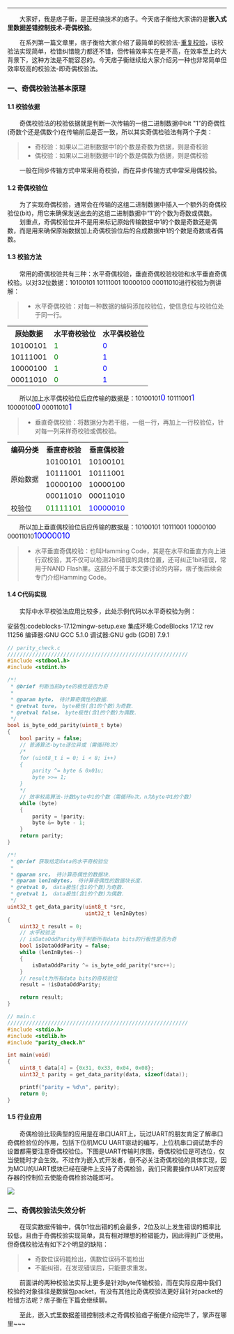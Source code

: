 ----
　　大家好，我是痞子衡，是正经搞技术的痞子。今天痞子衡给大家讲的是**嵌入式里数据差错控制技术-奇偶校验**。  

　　在系列第一篇文章里，痞子衡给大家介绍了最简单的校验法-[重复校验](http://www.cnblogs.com/henjay724/p/8457391.html)，该校验法实现简单，检错纠错能力都还不错，但传输效率实在是不高，在效率至上的大背景下，这种方法是不能容忍的。今天痞子衡继续给大家介绍另一种也非常简单但效率较高的校验法-即奇偶校验法。  

### 一、奇偶校验法基本原理

#### 1.1 校验依据
　　奇偶校验法的校验依据就是判断一次传输的一组二进制数据中bit "1"的奇偶性(奇数个还是偶数个)在传输前后是否一致，所以其实奇偶检验法有两个子类：  
> * 奇校验：如果以二进制数据中1的个数是奇数为依据，则是奇校验
> * 偶校验：如果以二进制数据中1的个数是偶数为依据，则是偶校验

　　一般在同步传输方式中常采用奇校验，而在异步传输方式中常采用偶校验。

#### 1.2 奇偶校验位
　　为了实现奇偶校验，通常会在传输的这组二进制数据中插入一个额外的奇偶校验位(bit)，用它来确保发送出去的这组二进制数据中“1”的个数为奇数或偶数。  
　　划重点，奇偶校验位并不是用来标记原始传输数据中1的个数是奇数还是偶数，而是用来确保原始数据加上奇偶校验位后的合成数据中1的个数是奇数或者偶数。  

#### 1.3 校验方法
　　常用的奇偶校验共有三种：水平奇偶校验，垂直奇偶校验校验和水平垂直奇偶校验。以对32位数据：10100101 10111001 10000100 00011010进行校验为例讲解：  
> * 水平奇偶校验：对每一种数据的编码添加校验位，使信息位与校验位处于同一行。

<table><tbody>
    <tr>
        <th>原始数据</th>
        <th>水平奇校验位</th>
        <th>水平偶校验位</th>
    </tr>
    <tr>
        <td>10100101</td>
        <td><font color="Green">1</font></td>
        <td><font color="Blue">0</font></td>
    </tr>
    <tr>
        <td>10111001</td>
        <td><font color="Green">0</font></td>
        <td><font color="Blue">1</font></td>
    </tr>
    <tr>
        <td>10000100</td>
        <td><font color="Green">1</font></td>
        <td><font color="Blue">0</font></td>
    </tr>
    <tr>
        <td>00011010</td>
        <td><font color="Green">0</font></td>
        <td><font color="Blue">1</font></td>
    </tr>
</table>

　　所以加上水平偶校验位后应传输的数据是：10100101<font color="Blue" size=4>0</font> 10111001<font color="Blue" size=4>1</font> 10000100<font color="Blue" size=4>0</font> 00011010<font color="Blue" size=4>1</font>  

> * 垂直奇偶校验：将数据分为若干组，一组一行，再加上一行校验位，针对每一列采样奇校验或偶校验。

<table><tbody>
    <tr>
        <th>编码分类</th>
        <th>垂直奇校验</th>
        <th>垂直偶校验</th>
    </tr>
    <tr>
        <td rowspan="4">原始数据</td>
        <td>10100101</td>
        <td>10100101</td>
    </tr>
    <tr>
        <td>10111001</td>
        <td>10111001</td>
    </tr>
    <tr>
        <td>10000100</td>
        <td>10000100</td>
    </tr>
    <tr>
        <td>00011010</td>
        <td>00011010</td>
    </tr>
    <tr>
        <td>校验位</td>
        <td><font color="Green">01111101</font></td>
        <td><font color="Blue">10000010</font></td>
    </tr>
</table>

　　所以加上垂直偶校验位后应传输的数据是：10100101 10111001 10000100 00011010<font color="Blue" size=4>10000010</font>  

> * 水平垂直奇偶校验：也叫Hamming Code，其是在水平和垂直方向上进行双校验，其不仅可以检测2bit错误的具体位置，还可纠正1bit错误，常用于NAND Flash里。这部分不属于本文要讨论的内容，痞子衡后续会专门介绍Hamming Code。

#### 1.4 C代码实现
　　实际中水平校验法应用比较多，此处示例代码以水平奇校验为例：  

安装包:codeblocks-17.12mingw-setup.exe
集成环境:CodeBlocks 17.12 rev 11256
编译器:GNU GCC 5.1.0
调试器:GNU gdb (GDB) 7.9.1

```C
// parity_check.c
//////////////////////////////////////////////////////////
#include <stdbool.h>
#include <stdint.h>

/*!
 * @brief 判断当前byte的极性是否为奇
 *
 * @param byte， 待计算奇偶性的数据.
 * @retval ture， byte极性(含1的个数)为奇数.
 * @retval false， byte极性(含1的个数)为偶数.
 */
bool is_byte_odd_parity(uint8_t byte)
{
    bool parity = false;
    // 普通算法-byte逐位异或（需循环8次）
    /*
    for (uint8_t i = 0; i < 8; i++)
    {
        parity ^= byte & 0x01u;
        byte >>= 1;
    }
    */
    // 效率较高算法-计数byte中1的个数（需循环n次，n为byte中1的个数）
    while (byte)
    {
        parity = !parity;
        byte &= byte - 1;
    }
    return parity;
}

/*!
 * @brief 获取给定data的水平奇校验位
 *
 * @param src， 待计算奇偶性的数据块.
 * @param lenInBytes， 待计算奇偶性的数据块长度.
 * @retval 0， data极性(含1的个数)为奇数.
 * @retval 1， data极性(含1的个数)为偶数.
 */
uint32_t get_data_parity(uint8_t *src,
                         uint32_t lenInBytes)
{
    uint32_t result = 0;
    // 水平校验法
    // isDataOddParity用于判断所有data bits的行极性是否为奇
    bool isDataOddParity = false;
    while (lenInBytes--)
    {
        isDataOddParity ^= is_byte_odd_parity(*src++);
    }
    // result为所有data bits的奇校验位
    result = !isDataOddParity;

    return result;
}

// main.c
//////////////////////////////////////////////////////////
#include <stdio.h>
#include <stdlib.h>
#include "parity_check.h"

int main(void)
{
    uint8_t data[4] = {0x31, 0x33, 0x04, 0x08};
    uint32_t parity = get_data_parity(data, sizeof(data));

    printf("parity = %d\n", parity);
    return 0;
}
```

#### 1.5 行业应用
　　奇偶检验比较典型的应用是在串口UART上，玩过UART的朋友肯定了解串口奇偶检验位的作用，包括下位机MCU UART驱动的编写，上位机串口调试助手的设置都需要注意奇偶校验位。下图是UART传输时序图，奇偶校验位是可选位，仅当使能时才会生效。不过作为嵌入式开发者，倒不必关注奇偶校验的具体实现，因为MCU的UART模块已经在硬件上支持了奇偶检验，我们只需要操作UART对应寄存器的控制位去使能奇偶检验功能即可。  

![](http://henjay724.com/image/cnblogs/UART-Timing.PNG)

### 二、奇偶校验法失效分析
　　在现实数据传输中，偶尔1位出错的机会最多，2位及以上发生错误的概率比较低，且由于奇偶校验实现简单，具有相对理想的检错能力，因此得到广泛使用。但奇偶校验法有如下2个明显的缺陷：  

> * 奇数位误码能检出，偶数位误码不能检出
> * 不能纠错，在发现错误后，只能要求重发。

　　前面讲的两种校验法实际上更多是针对byte传输校验，而在实际应用中我们校验的对象往往是数据包packet，有没有其他比奇偶校验法更好且针对packet的检错方法呢？痞子衡在下篇会继续聊。  

　　至此，嵌入式里数据差错控制技术之奇偶校验痞子衡便介绍完毕了，掌声在哪里~~~

